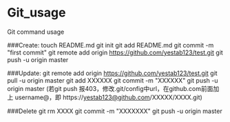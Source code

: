 Git_usage
=========

Git command usage


###Create:
    touch README.md
    git init
    git add README.md
    git commit -m "first commit"
    git remote add origin https://github.com/yestab123/test.git
    git push -u origin master


###Update:
    git remote add origin https://github.com/yestab123/test.git
    git pull -u origin master
    git add  XXXXXX
    git commit -m "XXXXXX"
    git push -u origin master
    (若git push 报403，修改.git/config中url，在github.com前面加上 username@，即 https://yestab123@github.com/XXXXX/XXXX.git)

###Delete
    git rm XXXX
    git commit -m "XXXXXXX"
    git push -u origin master
